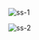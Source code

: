![ss-1](https://github.com/user-attachments/assets/de79ddbf-3146-472f-9b1b-fb6ebfb8aba2)

![ss-2](https://github.com/user-attachments/assets/ad1120f5-2519-477a-ad5d-fb3ab0c351dc)

